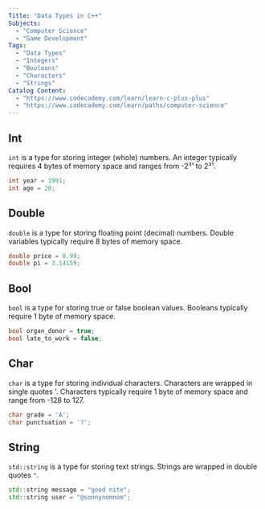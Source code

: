 ```yaml
---
Title: "Data Types in C++"
Subjects:
  - "Computer Science"
  - "Game Development"
Tags: 
  - "Data Types"
  - "Integers"
  - "Booleans"
  - "Characters"
  - "Strings"
Catalog Content:
  - "https://www.codecademy.com/learn/learn-c-plus-plus"
  - "https://www.codecademy.com/learn/paths/computer-science"
---
```


## Int

`int` is a type for storing integer (whole) numbers. An integer typically requires 4 bytes of memory space and ranges from -2³¹ to 2³¹.

```cpp
int year = 1991;
int age = 28;
```

## Double

`double` is a type for storing floating point (decimal) numbers. Double variables typically require 8 bytes of memory space.

```cpp
double price = 8.99;
double pi = 3.14159;
```

## Bool

`bool` is a type for storing true or false boolean values. Booleans typically require 1 byte of memory space.

```cpp
bool organ_donor = true;
bool late_to_work = false;
```

## Char

`char` is a type for storing individual characters. Characters are wrapped in single quotes '. Characters typically require 1 byte of memory space and range from -128 to 127.

```cpp
char grade = 'A';
char punctuation = '?';
```

## String

`std::string` is a type for storing text strings. Strings are wrapped in double quotes `"`.

```cpp
std::string message = "good nite";
std::string user = "@sonnynomnom";
 ```